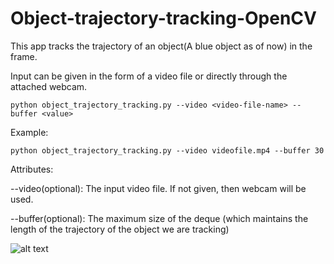 # Object-trajectory-tracking-OpenCV

This app tracks the trajectory of an object(A blue object as of now) in the frame. 

Input can be given in the form of a video file or directly through the attached webcam.

````
python object_trajectory_tracking.py --video <video-file-name> --buffer <value>
````

Example:

````
python object_trajectory_tracking.py --video videofile.mp4 --buffer 30
````

Attributes:

--video(optional): The input video file. If not given, then webcam will be used.

--buffer(optional): The maximum size of the deque (which maintains the length of the trajectory of the object we are tracking)

![alt text](https://github.com/deepankarkotnala/Object-trajectory-tracking-OpenCV/blob/master/trajectory_tracking.gif)

